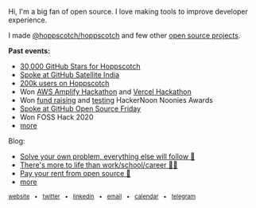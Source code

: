  Hi, I'm a big fan of open source. I love making tools to improve developer experience.

I made [@hoppscotch/hoppscotch](https://github.com/hoppscotch/hoppscotch) and few other [open source projects](https://liyasthomas.com/works).

**Past events:**

- [30,000 GitHub Stars for Hoppscotch](https://twitter.com/liyasthomas/status/1417870384284590084)
- [Spoke at GitHub Satellite India](https://githubsatellite.com/sessions/journey-of-a-project-made-in-india-hoppscotch/)
- [200k users on Hoppscotch](https://twitter.com/liyasthomas/status/1375832216689729544)
- Won [AWS Amplify Hackathon](https://liyasthomas.hashnode.dev/savvy-build-better-products-with-customer-feedback) and [Vercel Hackathon](https://liyasthomas.hashnode.dev/ebb-feel-life-again-from-a-new-perspective)
- Won [fund raising](https://noonies.tech/award/hacker-noon-contributor-of-the-year-fundraising) and [testing](https://noonies.tech/award/hacker-noon-contributor-of-the-year-testing) HackerNoon Noonies Awards
- [Spoke at GitHub Open Source Friday](https://dev.to/github/to-be-successful-as-a-developer-you-need-be-consistent-30ob)
- Won FOSS Hack 2020
- [more](https://liyasthomas.com/timeline)

Blog:
- [Solve your own problem, everything else will follow 🙌](https://liyasthomas.com/blog/solve-your-own-problem)
- [There's more to life than work/school/career 🌺🌺](https://liyasthomas.com/blog/more-to-life)
- [Pay your rent from open source 💸](https://liyasthomas.com/blog/pay-your-rent-from-open-source)
- [more](https://dev.to/liyasthomas)

<sub>[website](https://liyasthomas.com/) &nbsp; • &nbsp; [twitter](twitter.com/liyasthomas) &nbsp; • &nbsp; [linkedin](https://www.linkedin.com/in/liyasthomas/) &nbsp; • &nbsp; [email](mailto:hi@liyasthomas.com) &nbsp; • &nbsp; [calendar](https://calendly.com/liyasthomas/30m) &nbsp; • &nbsp; [telegram](https://t.me/liyasthomas)</sub>
